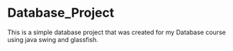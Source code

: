 # Database_Project

This is a simple database project that was created for my Database course using java swing and glassfish.
